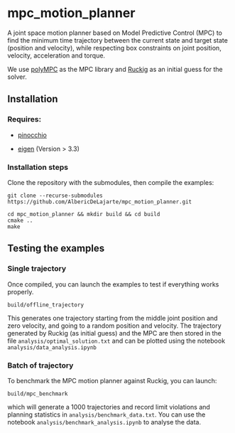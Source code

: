 # mpc_motion_planner

A joint space motion planner based on Model Predictive Control (MPC) to find the minimum time trajectory between the current state and target state (position and velocity), while respecting box constraints on joint position, velocity, acceleration and torque.

We use [polyMPC](https://gitlab.epfl.ch/listov/polympc) as the MPC library and [Ruckig](https://github.com/pantor/ruckig) as an initial guess for the solver.

## Installation

### Requires:

- [pinocchio](https://github.com/stack-of-tasks/pinocchio)

- [eigen](https://eigen.tuxfamily.org/index.php?title=Main_Page) (Version > 3.3)

### Installation steps

Clone the repository with the submodules, then compile the examples:

```
git clone --recurse-submodules https://github.com/AlbericDeLajarte/mpc_motion_planner.git 

cd mpc_motion_planner && mkdir build && cd build
cmake ..
make
```

## Testing the examples

### Single trajectory

Once compiled, you can launch the examples to test if everything works properly.

```
build/offline_trajectory
```
This generates one trajectory starting from the middle joint position and zero velocity, and going to a random position and velocity. The trajectory generated by Ruckig (as initial guess) and the MPC are then stored in the file `analysis/optimal_solution.txt` and can be plotted using the notebook `analysis/data_analysis.ipynb`

### Batch of trajectory

To benchmark the MPC motion planner against Ruckig, you can launch:

```
build/mpc_benchmark
```

which will generate a 1000 trajectories and record limit violations and planning statistics in `analysis/benchmark_data.txt`. You can use the notebook `analysis/benchmark_analysis.ipynb` to analyse the data.
